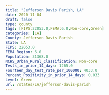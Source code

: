 ```yaml
---
title: "Jefferson Davis Parish, LA"
date: 2020-11-04
draft: false
type: county
tags: [FIPS:22053.0,FEMA:6.0,Non-core,Green]
categories: [LA]
County: Jefferson Davis Parish
State: LA
FIPS: 22053.0
FEMA_Region: 6.0
Population: 31368.0
NCHS_Urban_Rural_Classification: Non-core
Tests_in_prior_14_days: 1265.0
Fourteen_day_test_rate_per_100000: 4033.0
Percent_Positivity_in_prior_14_days: 0.033
Level: Green
url: /states/LA/jefferson-davis-parish
---
```



